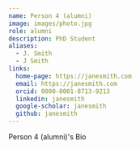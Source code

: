 ```yaml
---
name: Person 4 (alumni)
image: images/photo.jpg
role: alumni
description: PhD Student
aliases:
  - J. Smith
  - J Smith
links:
  home-page: https://janesmith.com
  email: https://janesmith.com
  orcid: 0000-0001-8713-9213
  linkedin: janesmith
  google-scholar: janesmith
  github: janesmith
---
```


Person 4 (alumni)'s Bio
